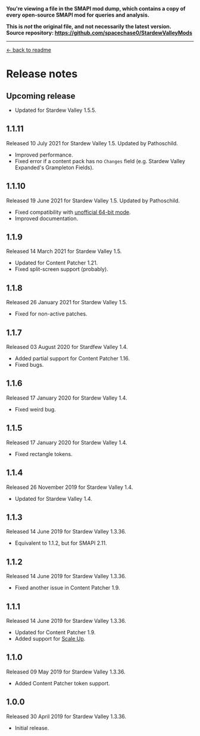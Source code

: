 **You're viewing a file in the SMAPI mod dump, which contains a copy of every open-source SMAPI mod
for queries and analysis.**

**This is _not_ the original file, and not necessarily the latest version.**  
**Source repository: https://github.com/spacechase0/StardewValleyMods**

----

﻿[← back to readme](README.md)

# Release notes
## Upcoming release
* Updated for Stardew Valley 1.5.5.

## 1.1.11
Released 10 July 2021 for Stardew Valley 1.5. Updated by Pathoschild.

* Improved performance.
* Fixed error if a content pack has no `Changes` field (e.g. Stardew Valley Expanded's Grampleton Fields).

## 1.1.10
Released 19 June 2021 for Stardew Valley 1.5. Updated by Pathoschild.

* Fixed compatibility with [unofficial 64-bit mode](https://stardewvalleywiki.com/Modding:Migrate_to_64-bit_on_Windows).
* Improved documentation.

## 1.1.9
Released 14 March 2021 for Stardew Valley 1.5.

* Updated for Content Patcher 1.21.
* Fixed split-screen support (probably).

## 1.1.8
Released 26 January 2021 for Stardew Valley 1.5.

* Fixed for non-active patches.

## 1.1.7
Released 03 August 2020 for Stardfew Valley 1.4.

* Added partial support for Content Patcher 1.16.
* Fixed bugs.

## 1.1.6
Released 17 January 2020 for Stardew Valley 1.4.

* Fixed weird bug.

## 1.1.5
Released 17 January 2020 for Stardew Valley 1.4.

* Fixed rectangle tokens.

## 1.1.4
Released 26 November 2019 for Stardew Valley 1.4.

* Updated for Stardew Valley 1.4.

## 1.1.3
Released 14 June 2019 for Stardew Valley 1.3.36.

* Equivalent to 1.1.2, but for SMAPI 2.11.

## 1.1.2
Released 14 June 2019 for Stardew Valley 1.3.36.

* Fixed another issue in Content Patcher 1.9.

## 1.1.1
Released 14 June 2019 for Stardew Valley 1.3.36.

* Updated for Content Patcher 1.9.
* Added support for [Scale Up](https://www.nexusmods.com/stardewvalley/mods/3130).

## 1.1.0
Released 09 May 2019 for Stardew Valley 1.3.36.

* Added Content Patcher token support.

## 1.0.0
Released 30 April 2019 for Stardew Valley 1.3.36.

* Initial release.
